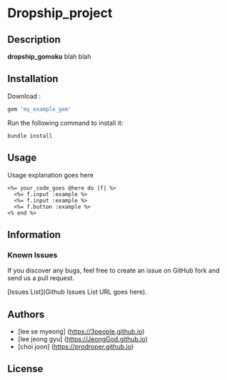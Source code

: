 # Dropship_project


## Description
**dropship_gomoku** 
blah blah

## Installation

Download :

```ruby
gem 'my_example_gem'
```

Run the following command to install it:

```console
bundle install
```

## Usage

Usage explanation goes here

```erb
<%= your_code_goes @here do |f| %>
  <%= f.input :example %>
  <%= f.input :example %>
  <%= f.button :example %>
<% end %>
```

## Information


### Known Issues

If you discover any bugs, feel free to create an issue on GitHub fork and
send us a pull request.

[Issues List](Github Issues List URL goes here).

## Authors

* [lee se myeong] (https://3people.github.io)  
* [lee jeong gyu] (https://JeongGod.github.io)
* [choi joon] (https://prodroper.github.io)  

## License

